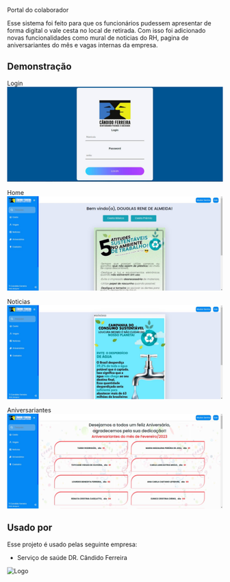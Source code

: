 Portal do colaborador

Esse sistema foi feito para que os funcionários pudessem apresentar de forma digital o vale cesta no local de retirada. Com isso foi adicionado novas funcionalidades como mural de noticias do RH, pagina de aniversariantes do mês e vagas internas da empresa.

## Demonstração
Login
![Logo](https://raw.githubusercontent.com/dougrene97/prints-sitemas/main/login(1).png)

Home
![Logo](https://raw.githubusercontent.com/dougrene97/prints-sitemas/main/home(1).png)

Noticias
![Logo](https://raw.githubusercontent.com/dougrene97/prints-sitemas/main/noticias.png)

Aniversariantes
![Logo](https://raw.githubusercontent.com/dougrene97/prints-sitemas/main/aniversariantes.png)

## Usado por

Esse projeto é usado pelas seguinte empresa:

- Serviço de saúde DR. Cândido Ferreira

![Logo](https://printraas.candido.org.br/assets/image/logo.jpg)

